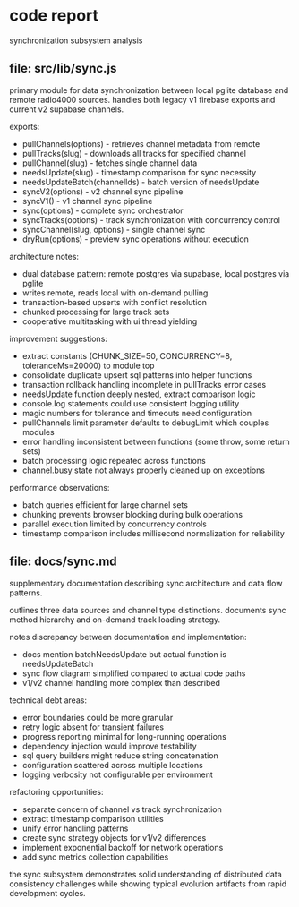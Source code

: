 # code report

synchronization subsystem analysis

## file: src/lib/sync.js

primary module for data synchronization between local pglite database and remote radio4000 sources. handles both legacy v1 firebase exports and current v2 supabase channels.

exports:

- pullChannels(options) - retrieves channel metadata from remote
- pullTracks(slug) - downloads all tracks for specified channel
- pullChannel(slug) - fetches single channel data
- needsUpdate(slug) - timestamp comparison for sync necessity
- needsUpdateBatch(channelIds) - batch version of needsUpdate
- syncV2(options) - v2 channel sync pipeline
- syncV1() - v1 channel sync pipeline
- sync(options) - complete sync orchestrator
- syncTracks(options) - track synchronization with concurrency control
- syncChannel(slug, options) - single channel sync
- dryRun(options) - preview sync operations without execution

architecture notes:

- dual database pattern: remote postgres via supabase, local postgres via pglite
- writes remote, reads local with on-demand pulling
- transaction-based upserts with conflict resolution
- chunked processing for large track sets
- cooperative multitasking with ui thread yielding

improvement suggestions:

- extract constants (CHUNK_SIZE=50, CONCURRENCY=8, toleranceMs=20000) to module top
- consolidate duplicate upsert sql patterns into helper functions
- transaction rollback handling incomplete in pullTracks error cases
- needsUpdate function deeply nested, extract comparison logic
- console.log statements could use consistent logging utility
- magic numbers for tolerance and timeouts need configuration
- pullChannels limit parameter defaults to debugLimit which couples modules
- error handling inconsistent between functions (some throw, some return sets)
- batch processing logic repeated across functions
- channel.busy state not always properly cleaned up on exceptions

performance observations:

- batch queries efficient for large channel sets
- chunking prevents browser blocking during bulk operations
- parallel execution limited by concurrency controls
- timestamp comparison includes millisecond normalization for reliability

## file: docs/sync.md

supplementary documentation describing sync architecture and data flow patterns.

outlines three data sources and channel type distinctions. documents sync method hierarchy and on-demand track loading strategy.

notes discrepancy between documentation and implementation:

- docs mention batchNeedsUpdate but actual function is needsUpdateBatch
- sync flow diagram simplified compared to actual code paths
- v1/v2 channel handling more complex than described

technical debt areas:

- error boundaries could be more granular
- retry logic absent for transient failures
- progress reporting minimal for long-running operations
- dependency injection would improve testability
- sql query builders might reduce string concatenation
- configuration scattered across multiple locations
- logging verbosity not configurable per environment

refactoring opportunities:

- separate concern of channel vs track synchronization
- extract timestamp comparison utilities
- unify error handling patterns
- create sync strategy objects for v1/v2 differences
- implement exponential backoff for network operations
- add sync metrics collection capabilities

the sync subsystem demonstrates solid understanding of distributed data consistency challenges while showing typical evolution artifacts from rapid development cycles.
